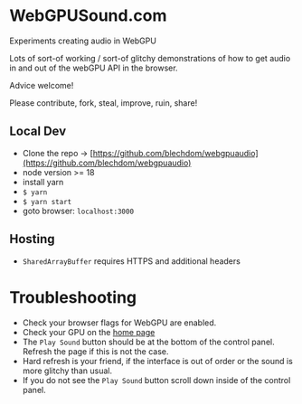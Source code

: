 # WebGPUSound.com 
Experiments creating audio in WebGPU

Lots of sort-of working / sort-of glitchy demonstrations of how to get audio in and out of the webGPU API in the browser.

Advice welcome! 

Please contribute, fork, steal, improve, ruin, share!

## Local Dev

* Clone the repo -> [https://github.com/blechdom/webgpuaudio](https://github.com/blechdom/webgpuaudio)
* node version >= 18
* install yarn
* `$ yarn`
* `$ yarn start`
* goto browser: `localhost:3000`

## Hosting

* `SharedArrayBuffer` requires HTTPS and additional headers

# Troubleshooting

* Check your browser flags for WebGPU are enabled.
* Check your GPU on the [home page](https://www.webgpusound.com/)
* The `Play Sound` button should be at the bottom of the control panel. Refresh the page if this is not the case.
* Hard refresh is your friend, if the interface is out of order or the sound is more glitchy than usual.
* If you do not see the `Play Sound` button scroll down inside of the control panel.
